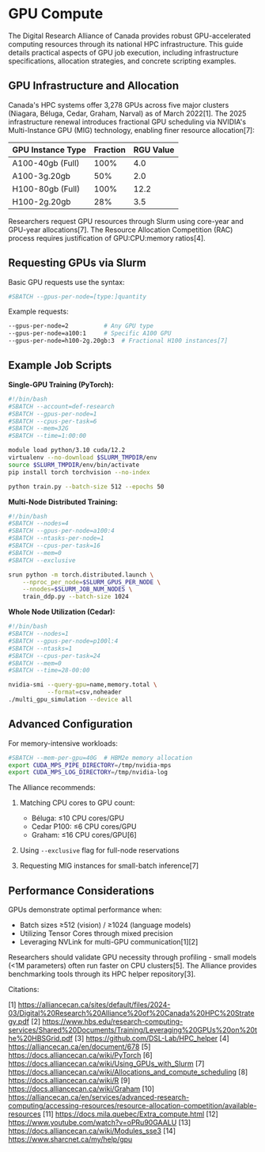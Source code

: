 # GPU Compute

The Digital Research Alliance of Canada provides robust GPU-accelerated computing resources through its national HPC infrastructure. This guide details practical aspects of GPU job execution, including infrastructure specifications, allocation strategies, and concrete scripting examples.

## GPU Infrastructure and Allocation
Canada's HPC systems offer 3,278 GPUs across five major clusters (Niagara, Béluga, Cedar, Graham, Narval) as of March 2022[1]. The 2025 infrastructure renewal introduces fractional GPU scheduling via NVIDIA's Multi-Instance GPU (MIG) technology, enabling finer resource allocation[7]:

| GPU Instance Type | Fraction | RGU Value |
|-------------------|----------|-----------|
| A100-40gb (Full)  | 100%     | 4.0       |
| A100-3g.20gb      | 50%      | 2.0       |
| H100-80gb (Full)  | 100%     | 12.2      |
| H100-2g.20gb      | 28%      | 3.5       |

Researchers request GPU resources through Slurm using core-year and GPU-year allocations[7]. The Resource Allocation Competition (RAC) process requires justification of GPU:CPU:memory ratios[4].

## Requesting GPUs via Slurm
Basic GPU requests use the syntax:
```bash
#SBATCH --gpus-per-node=[type:]quantity
```
Example requests:
```bash
--gpus-per-node=2          # Any GPU type
--gpus-per-node=a100:1     # Specific A100 GPU
--gpus-per-node=h100-2g.20gb:3  # Fractional H100 instances[7]
```

## Example Job Scripts

**Single-GPU Training (PyTorch):**
```bash
#!/bin/bash
#SBATCH --account=def-research
#SBATCH --gpus-per-node=1
#SBATCH --cpus-per-task=6
#SBATCH --mem=32G
#SBATCH --time=1:00:00

module load python/3.10 cuda/12.2
virtualenv --no-download $SLURM_TMPDIR/env
source $SLURM_TMPDIR/env/bin/activate
pip install torch torchvision --no-index

python train.py --batch-size 512 --epochs 50
```


**Multi-Node Distributed Training:**
```bash
#!/bin/bash
#SBATCH --nodes=4
#SBATCH --gpus-per-node=a100:4
#SBATCH --ntasks-per-node=1
#SBATCH --cpus-per-task=16
#SBATCH --mem=0
#SBATCH --exclusive

srun python -m torch.distributed.launch \
    --nproc_per_node=$SLURM_GPUS_PER_NODE \
    --nnodes=$SLURM_JOB_NUM_NODES \
    train_ddp.py --batch-size 1024
```


**Whole Node Utilization (Cedar):**
```bash
#!/bin/bash
#SBATCH --nodes=1
#SBATCH --gpus-per-node=p100l:4
#SBATCH --ntasks=1
#SBATCH --cpus-per-task=24
#SBATCH --mem=0
#SBATCH --time=28-00:00

nvidia-smi --query-gpu=name,memory.total \
           --format=csv,noheader
./multi_gpu_simulation --device all
```


## Advanced Configuration
For memory-intensive workloads:
```bash
#SBATCH --mem-per-gpu=40G  # HBM2e memory allocation
export CUDA_MPS_PIPE_DIRECTORY=/tmp/nvidia-mps
export CUDA_MPS_LOG_DIRECTORY=/tmp/nvidia-log
```


The Alliance recommends:
1. Matching CPU cores to GPU count:
    - Béluga: ≤10 CPU cores/GPU
    - Cedar P100: ≤6 CPU cores/GPU
    - Graham: ≤16 CPU cores/GPU[6]

2. Using `--exclusive` flag for full-node reservations
3. Requesting MIG instances for small-batch inference[7]

## Performance Considerations
GPUs demonstrate optimal performance when:
- Batch sizes ≥512 (vision) / ≥1024 (language models)
- Utilizing Tensor Cores through mixed precision
- Leveraging NVLink for multi-GPU communication[1][2]

Researchers should validate GPU necessity through profiling - small models (<1M parameters) often run faster on CPU clusters[5]. The Alliance provides benchmarking tools through its HPC helper repository[3].

Citations:

[1] https://alliancecan.ca/sites/default/files/2024-03/Digital%20Research%20Alliance%20of%20Canada%20HPC%20Strategy.pdf
[2] https://www.hbs.edu/research-computing-services/Shared%20Documents/Training/Leveraging%20GPUs%20on%20the%20HBSGrid.pdf
[3] https://github.com/DSL-Lab/HPC_helper
[4] https://alliancecan.ca/en/document/678
[5] https://docs.alliancecan.ca/wiki/PyTorch
[6] https://docs.alliancecan.ca/wiki/Using_GPUs_with_Slurm
[7] https://docs.alliancecan.ca/wiki/Allocations_and_compute_scheduling
[8] https://docs.alliancecan.ca/wiki/R
[9] https://docs.alliancecan.ca/wiki/Graham
[10] https://alliancecan.ca/en/services/advanced-research-computing/accessing-resources/resource-allocation-competition/available-resources
[11] https://docs.mila.quebec/Extra_compute.html
[12] https://www.youtube.com/watch?v=oPRu90GAALU
[13] https://docs.alliancecan.ca/wiki/Modules_sse3
[14] https://www.sharcnet.ca/my/help/gpu
